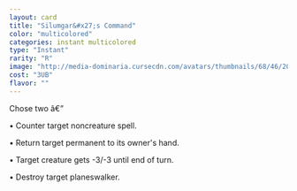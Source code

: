 ```yaml
---
layout: card
title: "Silumgar&#x27;s Command"
color: "multicolored"
categories: instant multicolored
type: "Instant"
rarity: "R"
image: "http://media-dominaria.cursecdn.com/avatars/thumbnails/68/46/200/283/635612321661021670.png"
cost: "3UB"
flavor: ""
---
```


Chose two â€”

&bull; Counter target noncreature spell.

&bull; Return target permanent to its owner's hand.

&bull; Target creature gets -3/-3 until end of turn.

&bull; Destroy target planeswalker.
